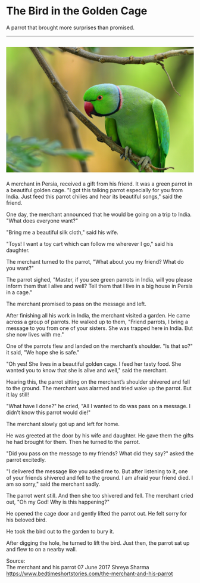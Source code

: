# The Bird in the Golden Cage

A parrot that brought more surprises than promised.

---
![The Bird in the Golden Cage](/images/parrot.jpg)
---

A merchant in Persia, received a gift from his friend. It was a green parrot in a beautiful golden cage. "I got this talking parrot especially for you from India. Just feed this parrot chilies and hear its beautiful songs," said the friend.

One day, the merchant announced that he would be going on a trip to India. "What does everyone want?"

"Bring me a beautiful silk cloth," said his wife.

"Toys! I want a toy cart which can follow me wherever I go," said his daughter.

The merchant turned to the parrot, "What about you my friend? What do you want?"

The parrot sighed, "Master, if you see green parrots in India, will you please inform them that I alive and well? Tell them that I live in a big house in Persia in a cage."

The merchant promised to pass on the message and left.

After finishing all his work in India, the merchant visited a garden. He came across a group of parrots. He walked up to them, "Friend parrots, I bring a message to you from one of your sisters. She was trapped here in India. But she now lives with me."

One of the parrots flew and landed on the merchant’s shoulder. "Is that so?" it said, "We hope she is safe."

"Oh yes! She lives in a beautiful golden cage. I feed her tasty food. She wanted you to know that she is alive and well," said the merchant.

Hearing this, the parrot sitting on the merchant’s shoulder shivered and fell to the ground. The merchant was alarmed and tried wake up the parrot. But it lay still!

"What have I done?" he cried, "All I wanted to do was pass on a message. I didn’t know this parrot would die!"

The merchant slowly got up and left for home.

He was greeted at the door by his wife and daughter. He gave them the gifts he had brought for them. Then he turned to the parrot.

"Did you pass on the message to my friends? What did they say?" asked the parrot excitedly.

"I delivered the message like you asked me to. But after listening to it, one of your friends shivered and fell to the ground. I am afraid your friend died. I am so sorry," said the merchant sadly.

The parrot went still. And then she too shivered and fell. The merchant cried out, "Oh my God! Why is this happening?"

He opened the cage door and gently lifted the parrot out. He felt sorry for his beloved bird.

He took the bird out to the garden to bury it.

After digging the hole, he turned to lift the bird. Just then, the parrot sat up and flew to on a nearby wall.

Source:  
The merchant and his parrot
07 June 2017
Shreya Sharma
https://www.bedtimeshortstories.com/the-merchant-and-his-parrot
